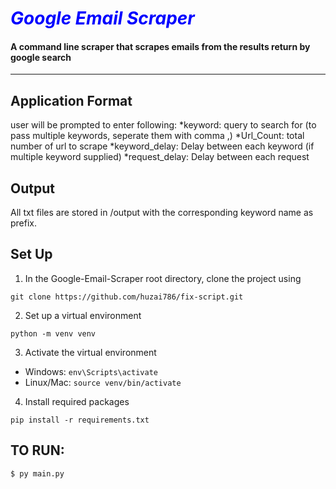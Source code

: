 <h1><b style="color:blue;"><i> Google Email Scraper </i></b></h1>

#### A command line scraper that scrapes emails from the results return by google search
---

## Application Format
user will be prompted to enter following:
 *keyword: query to search for (to pass multiple keywords, seperate them with comma ,)
 *Url_Count: total number of url to scrape
 *keyword_delay: Delay between each keyword (if multiple keyword supplied)
 *request_delay: Delay between each request


## Output
All txt files are stored in /output with the corresponding keyword name as prefix.


## Set Up
1. In the Google-Email-Scraper root directory, clone the project using 
```
git clone https://github.com/huzai786/fix-script.git
```

2. Set up a virtual environment
```
python -m venv venv
```

3. Activate the virtual environment
- Windows: `env\Scripts\activate`
- Linux/Mac: `source venv/bin/activate`

4. Install required packages
```
pip install -r requirements.txt
```

## TO RUN:
```
$ py main.py 
